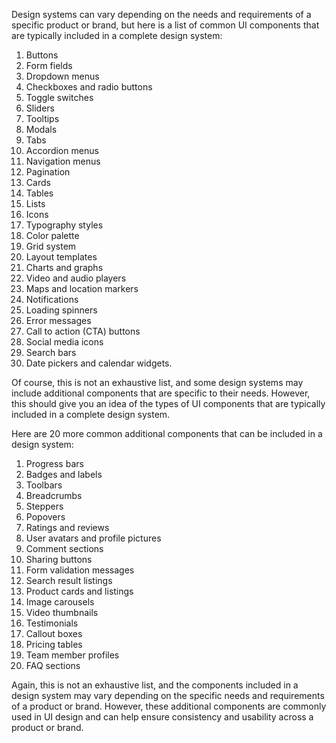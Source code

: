 Design systems can vary depending on the needs and requirements of a specific product or brand, but here is a list of common UI components that are typically included in a complete design system:

1. Buttons
2. Form fields
3. Dropdown menus
4. Checkboxes and radio buttons
5. Toggle switches
6. Sliders
7. Tooltips
8. Modals
9. Tabs
10. Accordion menus
11. Navigation menus
12. Pagination
13. Cards
14. Tables
15. Lists
16. Icons
17. Typography styles
18. Color palette
19. Grid system
20. Layout templates
21. Charts and graphs
22. Video and audio players
23. Maps and location markers
24. Notifications
25. Loading spinners
26. Error messages
27. Call to action (CTA) buttons
28. Social media icons
29. Search bars
30. Date pickers and calendar widgets.

Of course, this is not an exhaustive list, and some design systems may include additional components that are specific to their needs. However, this should give you an idea of the types of UI components that are typically included in a complete design system.

Here are 20 more common additional components that can be included in a design system:

1. Progress bars
2. Badges and labels
3. Toolbars
4. Breadcrumbs
5. Steppers
6. Popovers
7. Ratings and reviews
8. User avatars and profile pictures
9. Comment sections
10. Sharing buttons
11. Form validation messages
12. Search result listings
13. Product cards and listings
14. Image carousels
15. Video thumbnails
16. Testimonials
17. Callout boxes
18. Pricing tables
19. Team member profiles
20. FAQ sections

Again, this is not an exhaustive list, and the components included in a design system may vary depending on the specific needs and requirements of a product or brand. However, these additional components are commonly used in UI design and can help ensure consistency and usability across a product or brand.
